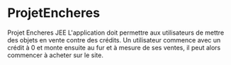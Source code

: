 # ProjetEncheres

Projet Encheres JEE 
L'application doit permettre aux utilisateurs de mettre des objets en vente contre des crédits.
Un utilisateur commence avec un crédit à 0 et monte ensuite au fur et à mesure de ses ventes, il peut alors commencer à acheter sur le site.
